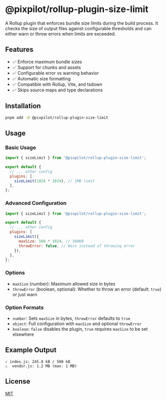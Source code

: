 # @pixpilot/rollup-plugin-size-limit

A Rollup plugin that enforces bundle size limits during the build process. It checks the size of output files against configurable thresholds and can either warn or throw errors when limits are exceeded.

## Features

- ✅ Enforce maximum bundle sizes
- ✅ Support for chunks and assets
- ✅ Configurable error vs warning behavior
- ✅ Automatic size formatting
- ✅ Compatible with Rollup, Vite, and tsdown
- ✅ Skips source maps and type declarations

## Installation

```bash
pnpm add -D @pixpilot/rollup-plugin-size-limit
```

## Usage

### Basic Usage

```javascript
import { sizeLimit } from '@pixpilot/rollup-plugin-size-limit';

export default {
  // ... other config
  plugins: [
    sizeLimit(1024 * 1024), // 1MB limit
  ],
};
```

### Advanced Configuration

```javascript
import { sizeLimit } from '@pixpilot/rollup-plugin-size-limit';

export default {
  // ... other config
  plugins: [
    sizeLimit({
      maxSize: 500 * 1024, // 500KB
      throwError: false, // Warn instead of throwing error
    }),
  ],
};
```

### Options

- `maxSize` (number): Maximum allowed size in bytes
- `throwError` (boolean, optional): Whether to throw an error (default: `true`) or just warn

### Option Formats

- `number`: Sets `maxSize` in bytes, `throwError` defaults to `true`
- `object`: Full configuration with `maxSize` and optional `throwError`
- `boolean`: `false` disables the plugin, `true` requires `maxSize` to be set elsewhere

## Example Output

```
✓ index.js: 245.8 kB / 500 kB
⚠️  vendor.js: 1.2 MB (max: 1 MB)
```

## License

[MIT](../LICENSE)

